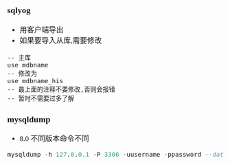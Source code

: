 <span  style="font-family: Simsun,serif; font-size: 17px; ">

### sqlyog

- 用客户端导出
- 如果要导入从库,需要修改

~~~
-- 主库
use mdbname
-- 修改为
use mdbname_his
-- 最上面的注释不要修改,否则会报错
-- 暂时不需要过多了解
~~~

### mysqldump

- 8.0 不同版本命令不同
~~~sql
mysqldump -h 127.0.0.1 -P 3306 -uusername -ppassword --databases oneforall > /tmp/back.sql;
~~~

</span>